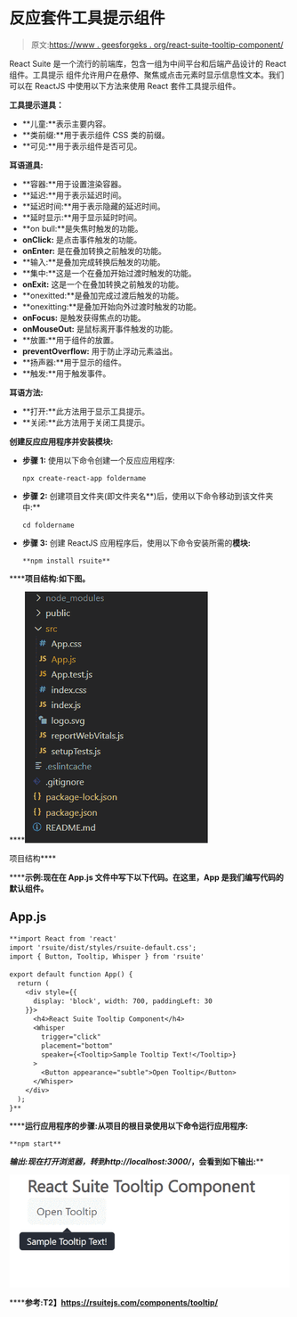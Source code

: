 # 反应套件工具提示组件

> 原文:[https://www . geesforgeks . org/react-suite-tooltip-component/](https://www.geeksforgeeks.org/react-suite-tooltip-component/)

React Suite 是一个流行的前端库，包含一组为中间平台和后端产品设计的 React 组件。工具提示  组件允许用户在悬停、聚焦或点击元素时显示信息性文本。我们可以在 ReactJS 中使用以下方法来使用 React 套件工具提示组件。

**工具提示道具：**

*   **儿童:**表示主要内容。
*   **类前缀:**用于表示组件 CSS 类的前缀。
*   **可见:**用于表示组件是否可见。

**耳语道具:**

*   **容器:**用于设置渲染容器。
*   **延迟:**用于表示延迟时间。
*   **延迟时间:**用于表示隐藏的延迟时间。
*   **延时显示:**用于显示延时时间。
*   **on bull:**是失焦时触发的功能。
*   **onClick:** 是点击事件触发的功能。
*   **onEnter:** 是在叠加转换之前触发的功能。
*   **输入:**是叠加完成转换后触发的功能。
*   **集中:**这是一个在叠加开始过渡时触发的功能。
*   **onExit:** 这是一个在叠加转换之前触发的功能。
*   **onexitted:**是叠加完成过渡后触发的功能。
*   **onexitting:**是叠加开始向外过渡时触发的功能。
*   **onFocus:** 是触发获得焦点的功能。
*   **onMouseOut:** 是鼠标离开事件触发的功能。
*   **放置:**用于组件的放置。
*   **preventOverflow:** 用于防止浮动元素溢出。
*   **扬声器:**用于显示的组件。
*   **触发:**用于触发事件。

**耳语方法:**

*   **打开:**此方法用于显示工具提示。
*   **关闭:**此方法用于关闭工具提示。

**创建反应应用程序并安装模块:**

*   **步骤 1:** 使用以下命令创建一个反应应用程序:

    ```
    npx create-react-app foldername
    ```

*   **步骤 2:** 创建项目文件夹(即文件夹名**)后，使用以下命令移动到该文件夹中:**

    ```
    cd foldername
    ```

*   **步骤 3:** 创建 ReactJS 应用程序后，使用以下命令安装所需的****模块:****

    ```
    **npm install rsuite**
    ```

******项目结构:**如下图。****

****![](img/f04ae0d8b722a9fff0bd9bd138b29c23.png)

项目结构**** 

******示例:**现在在 **App.js** 文件中写下以下代码。在这里，App 是我们编写代码的默认组件。****

## ****App.js****

```
**import React from 'react'
import 'rsuite/dist/styles/rsuite-default.css';
import { Button, Tooltip, Whisper } from 'rsuite'

export default function App() {
  return (
    <div style={{
      display: 'block', width: 700, paddingLeft: 30
    }}>
      <h4>React Suite Tooltip Component</h4>
      <Whisper
        trigger="click"
        placement="bottom"
        speaker={<Tooltip>Sample Tooltip Text!</Tooltip>}
      >
        <Button appearance="subtle">Open Tooltip</Button>
      </Whisper>
    </div>
  );
}**
```

******运行应用程序的步骤:**从项目的根目录使用以下命令运行应用程序:****

```
**npm start**
```

******输出:**现在打开浏览器，转到***http://localhost:3000/***，会看到如下输出:****

****![](img/c014e943c1f395848f25fe1f8d560e4d.png)****

******参考:**T2】https://rsuitejs.com/components/tooltip/****